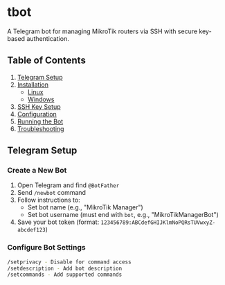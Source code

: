 # tbot
A Telegram bot for managing MikroTik routers via SSH with secure key-based authentication.

## Table of Contents
1. [Telegram Setup](#telegram-setup)
2. [Installation](#installation)
   - [Linux](#linux-installation)
   - [Windows](#windows-installation)
3. [SSH Key Setup](#ssh-key-setup)
4. [Configuration](#configuration)
5. [Running the Bot](#running-the-bot)
6. [Troubleshooting](#troubleshooting)

## Telegram Setup <a name="telegram-setup"></a>

### Create a New Bot
1. Open Telegram and find `@BotFather`
2. Send `/newbot` command
3. Follow instructions to:
   - Set bot name (e.g., "MikroTik Manager")
   - Set bot username (must end with `bot`, e.g., "MikroTikManagerBot")
4. Save your bot token (format: `123456789:ABCdefGHIJKlmNoPQRsTUVwxyZ-abcdef123`)

### Configure Bot Settings
```bash
/setprivacy - Disable for command access
/setdescription - Add bot description
/setcommands - Add supported commands
